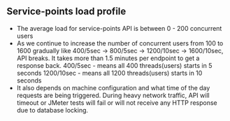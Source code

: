 Service-points load profile
---------------------------------
* The average load for service-points API is between 0 - 200 concurrent users
* As we continue to increase the number of concurrent users from 100 to 1600 gradually like 400/5sec -> 800/5sec -> 1200/10sec -> 1600/10sec, API breaks. It takes more than 1.5 minutes per endpoint to get a response back. 
400/5sec - means all 400 threads(users) starts in 5 seconds 
1200/10sec - means all 1200 threads(users) starts in 10 seconds
* It also depends on machine configuration and what time of the day requests are being triggered. During heavy network traffic, API will timeout or JMeter tests will fail or will not receive any HTTP response due to database locking.